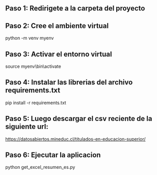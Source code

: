 ## Paso 1: Redirigete a la carpeta del proyecto

## Paso 2: Cree el ambiente virtual
python -m venv myenv

## Paso 3: Activar el entorno virtual
source myenv\bin\activate

## Paso 4: Instalar las librerias del archivo requirements.txt
pip install -r requirements.txt

## Paso 5: Luego descargar el csv reciente de la siguiente url: 
https://datosabiertos.mineduc.cl/titulados-en-educacion-superior/

## Paso 6: Ejecutar la aplicacion
python get_excel_resumen_es.py